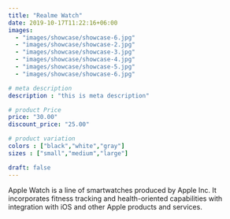 ```yaml
---
title: "Realme Watch"
date: 2019-10-17T11:22:16+06:00
images: 
  - "images/showcase/showcase-6.jpg"
  - "images/showcase/showcase-2.jpg"
  - "images/showcase/showcase-3.jpg"
  - "images/showcase/showcase-4.jpg"
  - "images/showcase/showcase-5.jpg"
  - "images/showcase/showcase-6.jpg"

# meta description
description : "this is meta description"

# product Price
price: "30.00"
discount_price: "25.00"

# product variation
colors : ["black","white","gray"]
sizes : ["small","medium","large"]

draft: false
---
```


Apple Watch is a line of smartwatches produced by Apple Inc. It incorporates fitness tracking and health-oriented capabilities with integration with iOS and other Apple products and services.
